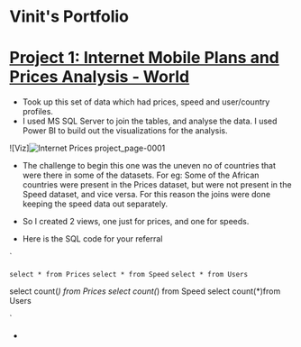 # Vinit's Portfolio


# [Project 1: Internet Mobile Plans and Prices Analysis - World](https://github.com/vinidapooh/Internet-Mobile-Plans-Analysis---2020-2021) 
* Took up this set of data which had prices, speed and user/country profiles.
* I used MS SQL Server to join the tables, and analyse the data. I used Power BI to build out the visualizations for the analysis.


![Viz]![Internet Prices project_page-0001](https://user-images.githubusercontent.com/25292577/184003742-600d6b71-dbac-4a78-8734-e3efc3620355.jpg)


* The challenge to begin this one was the uneven no of countries that were there in some of the datasets. For eg: Some of the African countries were present in the Prices dataset, but were not present in the Speed dataset, and vice versa. For this reason the joins were done keeping the speed data out separately.

* So I created 2 views, one just for prices, and one for speeds.

* Here is the SQL code for your referral

`

`select * from Prices`
`select * from Speed`
`select * from Users`

select count(*) from Prices 
select count(*) from Speed 
select count(*)from Users  





`




*
